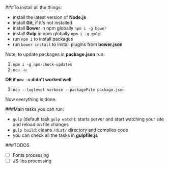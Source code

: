 ###To install all the things:

* install the latest version of **Node.js**
* install **Git**, if it's not installed
* install **Bower** in npm globally `npm i -g bower`
* install **Gulp** in npm globally `npm i -g gulp`
* run `npm i` to install packages
* run `bower install` to install plugins from **bower.json**

Note: to update packages in **package.json** run:

1. `npm i -g npm-check-updates`
2. `ncu -u` 

**OR if `ncu -u` didn't worked well**

3. `ncu --loglevel verbose --packageFile package.json`

Now everything is done.

###Main tasks you can run:

* `gulp` (default task `gulp watch`): starts server and start watching your site and reload on file changes
* `gulp build`: cleans `/dist/` directory and compiles code
* you can check all the tasks in **gulpfile.js**

###TODOS

* [ ] Fonts processing
* [ ] JS libs processing